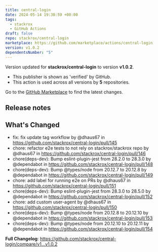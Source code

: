 ```yaml
---
title: central-login
date: 2024-05-14 19:30:59 +00:00
tags:
  - stackrox
  - GitHub Actions
draft: false
repo: stackrox/central-login
marketplace: https://github.com/marketplace/actions/central-login
version: v1.0.2
dependentsNumber: "5"
---
```



Version updated for **stackrox/central-login** to version **v1.0.2**.
- This publisher is shown as 'verified' by GitHub.
- This action is used across all versions by **5** repositories.

Go to the [GitHub Marketplace](https://github.com/marketplace/actions/central-login) to find the latest changes.

## Release notes

## What's Changed
* fix: fix update tag workflow by @dhaus67 in https://github.com/stackrox/central-login/pull/145
* chore: refactor e2e tests to not rely on stackrox/stackrox repo by @dhaus67 in https://github.com/stackrox/central-login/pull/146
* chore(deps-dev): Bump eslint-plugin-jest from 28.2.0 to 28.3.0 by @dependabot in https://github.com/stackrox/central-login/pull/148
* chore(deps-dev): Bump @types/node from 20.12.7 to 20.12.8 by @dependabot in https://github.com/stackrox/central-login/pull/149
* chore: add label for running e2e on PRs by @dhaus67 in https://github.com/stackrox/central-login/pull/151
* chore(deps-dev): Bump eslint-plugin-jest from 28.3.0 to 28.5.0 by @dependabot in https://github.com/stackrox/central-login/pull/152
* chore: add custom user-agent by @dhaus67 in https://github.com/stackrox/central-login/pull/150
* chore(deps-dev): Bump @types/node from 20.12.8 to 20.12.10 by @dependabot in https://github.com/stackrox/central-login/pull/153
* chore(deps-dev): Bump @types/node from 20.12.10 to 20.12.11 by @dependabot in https://github.com/stackrox/central-login/pull/154


**Full Changelog**: https://github.com/stackrox/central-login/compare/v1...v1.0.2
